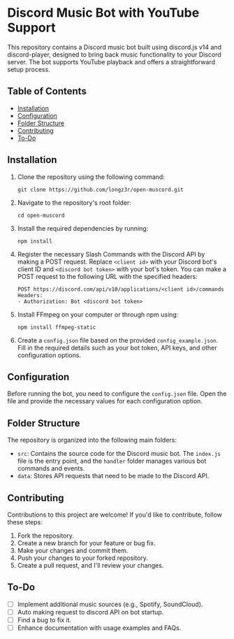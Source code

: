 # Discord Music Bot with YouTube Support

This repository contains a Discord music bot built using discord.js v14 and discord-player, designed to bring back music functionality to your Discord server. The bot supports YouTube playback and offers a straightforward setup process.

## Table of Contents

- [Installation](#installation)
- [Configuration](#configuration)
- [Folder Structure](#folder-structure)
- [Contributing](#contributing)
- [To-Do](#to-do)

## Installation

1. Clone the repository using the following command:
   
   ```shell
   git clone https://github.com/longz3r/open-muscord.git
   ```

2. Navigate to the repository's root folder:
   
   ```shell
   cd open-muscord
   ```

3. Install the required dependencies by running:
   
   ```shell
   npm install
   ```

4. Register the necessary Slash Commands with the Discord API by making a POST request. Replace `<client id>` with your Discord bot's client ID and `<discord bot token>` with your bot's token. You can make a POST request to the following URL with the specified headers:

   ```http
   POST https://discord.com/api/v10/applications/<client id>/commands
   Headers:
   - Authorization: Bot <discord bot token>
   ```

5. Install FFmpeg on your computer or through npm using:
   
   ```shell
   npm install ffmpeg-static
   ```

6. Create a `config.json` file based on the provided `config_example.json`. Fill in the required details such as your bot token, API keys, and other configuration options.

## Configuration

Before running the bot, you need to configure the `config.json` file. Open the file and provide the necessary values for each configuration option.

## Folder Structure

The repository is organized into the following main folders:

- `src`: Contains the source code for the Discord music bot. The `index.js` file is the entry point, and the `handler` folder manages various bot commands and events.
- `data`: Stores API requests that need to be made to the Discord API.

## Contributing

Contributions to this project are welcome! If you'd like to contribute, follow these steps:

1. Fork the repository.
2. Create a new branch for your feature or bug fix.
3. Make your changes and commit them.
4. Push your changes to your forked repository.
5. Create a pull request, and I'll review your changes.

## To-Do

- [ ] Implement additional music sources (e.g., Spotify, SoundCloud).
- [ ] Auto making request to discord API on bot startup.
- [ ] Find a bug to fix it.
- [ ] Enhance documentation with usage examples and FAQs.
